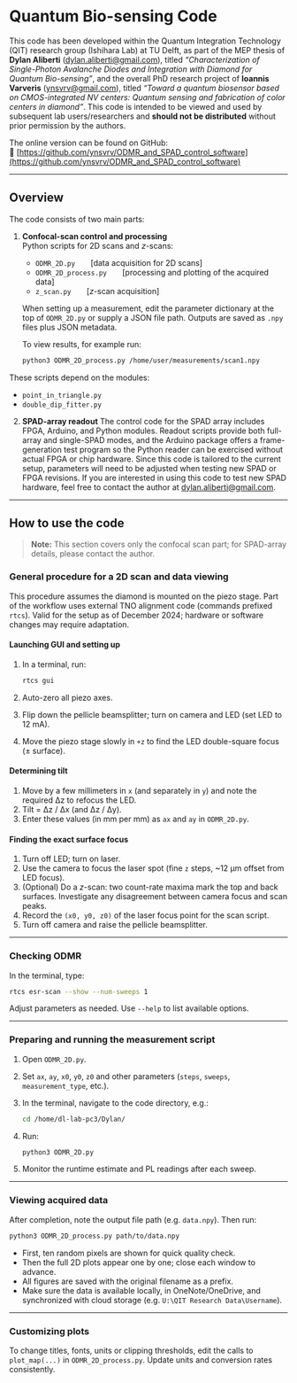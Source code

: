 # Quantum Bio-sensing Code

This code has been developed within the Quantum Integration Technology (QIT) research group (Ishihara Lab) at TU Delft, as part of the MEP thesis of **Dylan Aliberti** (<dylan.aliberti@gmail.com>), titled _“Characterization of Single-Photon Avalanche Diodes and Integration with Diamond for Quantum Bio-sensing”_, and the overall PhD research project of **Ioannis Varveris** (<ynsvrv@gmail.com>), titled _“Toward a quantum biosensor based on CMOS-integrated NV centers: Quantum sensing and fabrication of color centers in diamond”_. This code is intended to be viewed and used by subsequent lab users/researchers and **should not be distributed** without prior permission by the authors.

The online version can be found on GitHub:  
🔗 [https://github.com/ynsvrv/ODMR_and_SPAD_control_software](https://github.com/ynsvrv/ODMR_and_SPAD_control_software)

---

## Overview

The code consists of two main parts:

1. **Confocal-scan control and processing**  
   Python scripts for 2D scans and _z_-scans:
   - `ODMR_2D.py`  [data acquisition for 2D scans]  
   - `ODMR_2D_process.py`  [processing and plotting of the acquired data]  
   - `z_scan.py`  [_z_-scan acquisition]  

   When setting up a measurement, edit the parameter dictionary at the top of `ODMR_2D.py` or supply a JSON file path. Outputs are saved as `.npy` files plus JSON metadata.

   To view results, for example run:
   ```bash
   python3 ODMR_2D_process.py /home/user/measurements/scan1.npy


These scripts depend on the modules:

* `point_in_triangle.py`
* `double_dip_fitter.py`

2. **SPAD-array readout**
   The control code for the SPAD array includes FPGA, Arduino, and Python modules. Readout scripts provide both full-array and single-SPAD modes, and the Arduino package offers a frame-generation test program so the Python reader can be exercised without actual FPGA or chip hardware. Since this code is tailored to the current setup, parameters will need to be adjusted when testing new SPAD or FPGA revisions. If you are interested in using this code to test new SPAD hardware, feel free to contact the author at [dylan.aliberti@gmail.com](mailto:dylan.aliberti@gmail.com).

---

## How to use the code

> **Note:** This section covers only the confocal scan part; for SPAD-array details, please contact the author.

### General procedure for a 2D scan and data viewing

This procedure assumes the diamond is mounted on the piezo stage. Part of the workflow uses external TNO alignment code (commands prefixed `rtcs`). Valid for the setup as of December 2024; hardware or software changes may require adaptation.

#### Launching GUI and setting up

1. In a terminal, run:

   ```bash
   rtcs gui
   ```
2. Auto-zero all piezo axes.
3. Flip down the pellicle beamsplitter; turn on camera and LED (set LED to 12 mA).
4. Move the piezo stage slowly in `+z` to find the LED double-square focus (± surface).

#### Determining tilt

1. Move by a few millimeters in `x` (and separately in `y`) and note the required Δz to refocus the LED.
2. Tilt = Δz / Δx (and Δz / Δy).
3. Enter these values (in mm per mm) as `ax` and `ay` in `ODMR_2D.py`.

#### Finding the exact surface focus

1. Turn off LED; turn on laser.
2. Use the camera to focus the laser spot (fine `z` steps, \~12 µm offset from LED focus).
3. (Optional) Do a *z*-scan: two count-rate maxima mark the top and back surfaces. Investigate any disagreement between camera focus and scan peaks.
4. Record the `(x0, y0, z0)` of the laser focus point for the scan script.
5. Turn off camera and raise the pellicle beamsplitter.

---

### Checking ODMR

In the terminal, type:

```bash
rtcs esr-scan --show --num-sweeps 1
```

Adjust parameters as needed. Use `--help` to list available options.

---

### Preparing and running the measurement script

1. Open `ODMR_2D.py`.
2. Set `ax`, `ay`, `x0`, `y0`, `z0` and other parameters (`steps`, `sweeps`, `measurement_type`, etc.).
3. In the terminal, navigate to the code directory, e.g.:

   ```bash
   cd /home/dl-lab-pc3/Dylan/
   ```
4. Run:

   ```bash
   python3 ODMR_2D.py
   ```
5. Monitor the runtime estimate and PL readings after each sweep.

---

### Viewing acquired data

After completion, note the output file path (e.g. `data.npy`). Then run:

```bash
python3 ODMR_2D_process.py path/to/data.npy
```

* First, ten random pixels are shown for quick quality check.
* Then the full 2D plots appear one by one; close each window to advance.
* All figures are saved with the original filename as a prefix.
* Make sure the data is available locally, in OneNote/OneDrive, and synchronized with cloud storage (e.g. `U:\QIT Research Data\Username`).

---

### Customizing plots

To change titles, fonts, units or clipping thresholds, edit the calls to `plot_map(...)` in `ODMR_2D_process.py`. Update units and conversion rates consistently.

```
```
